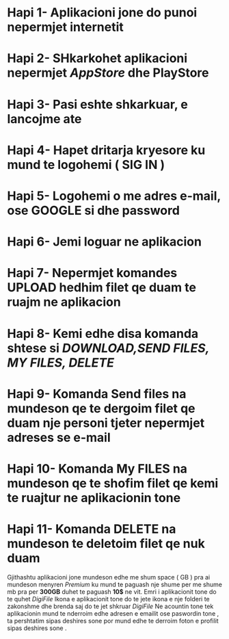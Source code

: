 # Hapi 1-  Aplikacioni jone do punoi nepermjet __internetit__ 
# Hapi 2-  SHkarkohet aplikacioni nepermjet _AppStore_ dhe  __PlayStore__
# Hapi 3-  Pasi eshte  shkarkuar, e lancojme ate 
# Hapi 4-  Hapet dritarja kryesore ku mund te  logohemi ( SIG IN ) 
# Hapi 5-  Logohemi o me adres e-mail, ose GOOGLE si dhe  password 
# Hapi 6-  Jemi loguar ne aplikacion 
# Hapi 7-  Nepermjet komandes **UPLOAD** hedhim filet qe duam te ruajm ne  aplikacion 
# Hapi 8-  Kemi edhe  disa  komanda shtese si *DOWNLOAD,SEND FILES, MY FILES, DELETE*
# Hapi 9-  Komanda Send files na  mundeson qe te  dergoim filet qe duam nje  personi tjeter nepermjet adreses se  e-mail
# Hapi 10- Komanda My FILES na  mundeson qe te shofim filet qe kemi te  ruajtur ne  aplikacionin tone 
# Hapi 11- Komanda DELETE na  mundeson te  deletoim filet qe  nuk duam 

Gjithashtu aplikacioni jone mundeson edhe  me  shum space ( GB ) pra  ai mundeson menyren *Premium*  ku mund te  paguash nje  shume  per me  shume mb pra  per **300GB** duhet te  paguash **10$** ne  vit. 
Emri i aplikacionit tone do te  quhet *DigiFile*
Ikona e  aplikacionit tone do te  jete ikona e  nje  folderi te zakonshme dhe brenda saj do te  jet shkruar *DigiFile*
Ne acountin tone tek aplikacionin mund te  nderroim edhe  adresen e  emailit ose  paswordin tone , ta pershtatim sipas deshires sone por  mund edhe te derroim foton e  profilit sipas deshires sone .

